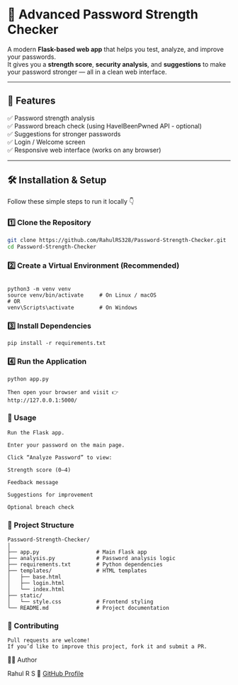 # 🔐 Advanced Password Strength Checker

A modern **Flask-based web app** that helps you test, analyze, and improve your passwords.  
It gives you a **strength score**, **security analysis**, and **suggestions** to make your password stronger — all in a clean web interface.

---

## 🚀 Features

✅ Password strength analysis  
✅ Password breach check (using HaveIBeenPwned API - optional)  
✅ Suggestions for stronger passwords  
✅ Login / Welcome screen  
✅ Responsive web interface (works on any browser)  

---

## 🛠️ Installation & Setup

Follow these simple steps to run it locally 👇

### 1️⃣ Clone the Repository
```bash
git clone https://github.com/RahulRS328/Password-Strength-Checker.git
cd Password-Strength-Checker
```

### 2️⃣ Create a Virtual Environment (Recommended)
```

python3 -m venv venv
source venv/bin/activate     # On Linux / macOS
# OR
venv\Scripts\activate        # On Windows
```
### 3️⃣ Install Dependencies
```
pip install -r requirements.txt
```
### 4️⃣ Run the Application
```
python app.py

Then open your browser and visit 👉
http://127.0.0.1:5000/
```
### 🧠 Usage
```
Run the Flask app.

Enter your password on the main page.

Click “Analyze Password” to view:

Strength score (0–4)

Feedback message

Suggestions for improvement

Optional breach check
```
### 📂 Project Structure
```
Password-Strength-Checker/
│
├── app.py                  # Main Flask app
├── analysis.py             # Password analysis logic
├── requirements.txt        # Python dependencies
├── templates/              # HTML templates
│   ├── base.html
│   ├── login.html
│   └── index.html
├── static/
│   └── style.css           # Frontend styling
└── README.md               # Project documentation
```
### 🤝 Contributing
```
Pull requests are welcome!
If you’d like to improve this project, fork it and submit a PR.
```
🧑‍💻 Author

Rahul R S
📘 [GitHub Profile](https://github.com/RahulRS328)
